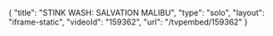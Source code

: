 {
    "title": "STINK WASH: SALVATION MALIBU",
    "type": "solo",
    "layout": "iframe-static",
    "videoId": "159362",
    "url": "\/tvpembed\/159362"
}